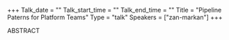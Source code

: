 +++
Talk_date = ""
Talk_start_time = ""
Talk_end_time = ""
Title = "Pipeline Paterns for Platform Teams"
Type = "talk"
Speakers = ["zan-markan"]
+++

ABSTRACT
